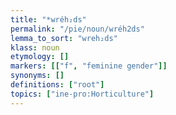 ```yaml
---
title: "*wréh₂ds"
permalink: "/pie/noun/wréh2ds"
lemma_to_sort: "wreh₂ds"
klass: noun
etymology: []
markers: [["f", "feminine gender"]]
synonyms: []
definitions: ["root"]
topics: ["ine-pro:Horticulture"]
---
```

